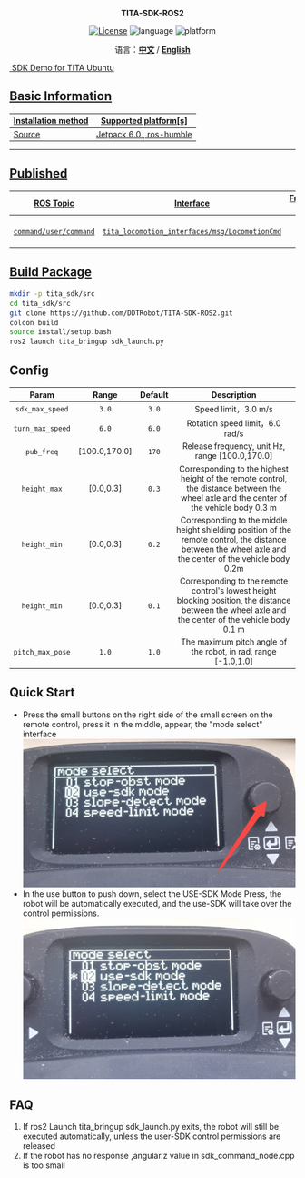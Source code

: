 <p align="center"><strong>TITA-SDK-ROS2</strong></p>
<p align="center"><a href="https://github.com/DDTRobot/TITA-SDK-ROS2/blob/main/LICENSE"><img alt="License" src="https://img.shields.io/badge/License-Apache%202.0-orange"/></a>
<img alt="language" src="https://img.shields.io/badge/language-c++-red"/>
<img alt="platform" src="https://img.shields.io/badge/platform-linux-l"/>
</p>
<p align="center">
    语言：<a href="./docs/docs_cn/README_CN.md"><strong>中文</strong></a> / <a href="/README.md"><strong>English</strong>
</p>

​	SDK Demo for TITA Ubuntu

## Basic Information

| Installation method | Supported platform[s]    |
| ------------------- | ------------------------ |
| Source              | Jetpack 6.0 , ros-humble |

------

## Published

|       ROS Topic        |                   Interface                    | Frame ID |    Description    |
| :--------------------: | :--------------------------------------------: | :------: | :---------------: |
| `command/user/command` | `tita_locomotion_interfaces/msg/LocomotionCmd` |  `cmd`   | User SDK control instructions |

## Build Package

```bash
mkdir -p tita_sdk/src
cd tita_sdk/src
git clone https://github.com/DDTRobot/TITA-SDK-ROS2.git
colcon build
source install/setup.bash
ros2 launch tita_bringup sdk_launch.py
```

## Config 

|       Param       |      Range      | Default |                    Description                     |
| :---------------: | :-------------: | :-----: | :------------------------------------------------: |
|  `sdk_max_speed`  |      `3.0`      |  `3.0`  |              Speed limit，3.0 m/s                  |
| `turn_max_speed`  |      `6.0`      |  `6.0`  |              Rotation speed limit，6.0 rad/s                  |
|  `pub_freq`       |  [100.0,170.0]  |  `170`  | Release frequency, unit Hz, range [100.0,170.0]                  |    
| `height_max` | [0.0,0.3]     |  `0.3`  |  Corresponding to the highest height of the remote control, the distance between the wheel axle and the center of the vehicle body 0.3 m                              |
| `height_min`     |  [0.0,0.3]          |  `0.2`  |    Corresponding to the middle height shielding position of the remote control, the distance between the wheel axle and the center of the vehicle body 0.2m                         |
| `height_min` |   [0.0,0.3]   |  `0.1`  |    Corresponding to the remote control's lowest height blocking position, the distance between the wheel axle and the center of the vehicle body 0.1 m                     |
|`pitch_max_pose`|   `1.0`  |  `1.0`  | The maximum pitch angle of the robot, in rad, range [-1.0,1.0] |             |    

## Quick Start

* Press the small buttons on the right side of the small screen on the remote control, press it in the middle, appear, the "mode select" interface
![/tita_select_mode](./docs/img/1280X1280_1.PNG)
* In the use button to push down, select the USE-SDK Mode Press, the robot will be automatically executed, and the use-SDK will take over the control permissions.
![/tita_select_mode](./docs/img/1280X1280%20_2.PNG)

## FAQ
1. If ros2 Launch tita_bringup sdk_launch.py ​​exits, the robot will still be executed automatically, unless the user-SDK control permissions are released
2. If the robot has no response ,angular.z value in sdk_command_node.cpp is too small